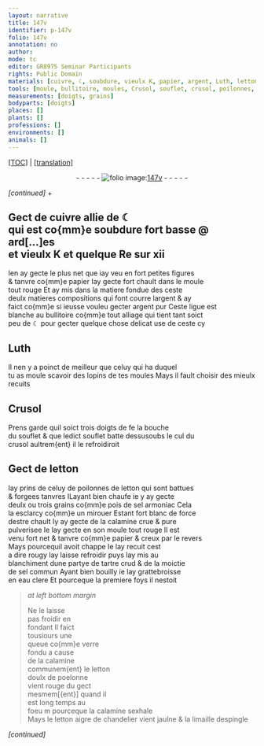 ```yaml
---
layout: narrative
title: 147v
identifier: p-147v
folio: 147v
annotation: no
author:
mode: tc
editor: GR8975 Seminar Participants
rights: Public Domain
materials: [cuivre, ☾, soubdure, vieulx K, papier, argent, Luth, letton, sel armoniac, calamine, blanchiment, tartre, sel commun, eau clere, verre, limaille]
tools: [moule, bullitoire, moules, Crusol, souflet, crusol, poilonnes, poelonne, despingle]
measurements: [doigts, grains]
bodyparts: [doigts]
places: []
plants: []
professions: []
environments: []
animals: []
---
```


<p><a href="{{ site.baseurl }}/diplomatic/" target="_blank">[TOC]</a> | <a href="{{ site.baseurl }}/texts/p-147v_tl/ target="_blank"">[translation]</a></p><div class="folio" align="center">- - - - - <a href="http://gallica.bnf.fr/ark:/12148/btv1b10500001g/f300.image" target="_blank"><img src="https://cu-mkp.github.io/2017-workshop-edition/assets/photo-icon.png" alt="folio image: " style="display:inline-block; margin-bottom:-3px;"/>147v</a> - - - - - </div>  
 
*[continued]*
  \+ 

## Gect de <span class="m">cuivre</span> allie de <span class="m">☾</span><br/> qui est co{mm}e <span class="m">soubdure</span> fort basse @ ard[...]es<br/> et <span class="m">vieulx K</span> et quelque Re sur xii

 
Ien ay gecte le plus net que iay veu en fort petites figures<br/> & tanvre co{mm}e <span class="m">papier</span> Iay gecte fort chault dans le <span class="tl">moule</span><br/> tout rouge Et ay mis dans la matiere fondue de<span class="add">s</span> <span class="del">ceste</span><br/> deulx <span class="del">matieres</span> compositions qui font courre l<span class="m">argent</span> & ay<br/> faict co{mm}e si ieusse vouleu gecter <span class="m">argent</span> pur Ceste ligue est<br/> blanche au <span class="tl">bullitoire</span> co{mm}e tout alliage qui tient tant soict<br/> peu de <span class="m">☾</span> pour gecter quelque chose delicat use de ceste cy
 
 
  

## <span class="m">Luth</span>

 
Il nen y a poinct de meilleur que celuy <span class="del">qui ha</span> duquel<br/> tu as moule scavoir des lopins de tes <span class="tl">moules</span> Mays il fault choisir des mieulx recuits
 
 
  

## <span class="tl">Crusol</span>

 
Prens garde quil soict trois <span class="ms"><span class="bp">doigts</span></span> de <span class="del">fe</span> la bouche<br/> du <span class="tl">souflet</span> & que ledict <span class="tl">souflet</span> batte dess<span class="del">us</span>oubs le cul du<br/> <span class="tl">crusol</span> aultrem{ent} il le refroidiroit

 
  

## Gect de <span class="m">letton</span>

 
Iay prins de celuy de <span class="tl">poilonnes</span> de <span class="m">letton</span> qui sont battues<br/> & forgees tanvres <span class="del">I</span>Layant bien chaufe ie y ay gecte<br/> deulx ou trois <span class="ms">grains</span> co{mm}e pois de <span class="m">sel armoniac</span> Cela<br/> la esclarcy co{mm}e un mirouer Estant fort blanc de force<br/> destre chault Iy ay gecte de la <span class="m">calamine</span> crue & pure<br/> pulverisee Ie lay gecte en son <span class="tl">moule</span> tout rouge Il est<br/> venu fort net & tanvre co{mm}e <span class="m">papier</span> & creux par le revers<br/> Mays pourcequil avoit chappe Ie lay recuit cest<br/> a dire rougy lay laisse refroidir puys lay mis au<br/> <span class="m">blanchiment</span> dune partye de <span class="m">tartre</span> crud & de la moictie<br/> de <span class="m">sel commun</span> Ayant bien bouilly ie lay grattebroisse<br/> en <span class="m">eau clere</span> Et pourceque la premiere foys il nestoit
 
> *at left bottom margin*
> 
> 
>   Ne le laisse<br/> pas froidir en<br/> fondant Il faict<br/> tousiours une<br/> queue co{mm}e <span class="m">verre</span><br/> fondu a cause<br/> de la <span class="m">calamine</span><br/> communem{ent} le <span class="m">letton</span><br/> doulx de <span class="tl">poelonne</span><br/> vient rouge du gect<br/> mesmem[{ent}] quand il<br/> est long temps au<br/> foeu <span class="del">m</span> pourceque la <span class="m">calamine</span> sexhale<br/> Mays le <span class="m">letton</span> aigre de chandelier vient jaulne & la <span class="m">limaille</span> <span class="tl">despingle</span>
 
*[continued]*
 
